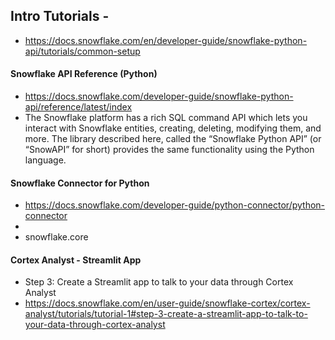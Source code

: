 
## Intro Tutorials -
- https://docs.snowflake.com/en/developer-guide/snowflake-python-api/tutorials/common-setup 

#### Snowflake API Reference (Python)
- https://docs.snowflake.com/developer-guide/snowflake-python-api/reference/latest/index
- The Snowflake platform has a rich SQL command API which lets you interact with Snowflake entities, creating, deleting, modifying them, and more. The library described here, called the “Snowflake Python API” (or “SnowAPI” for short) provides the same functionality using the Python language.

#### Snowflake Connector for Python
- https://docs.snowflake.com/developer-guide/python-connector/python-connector
- 
- snowflake.core

#### Cortex Analyst - Streamlit App 
- Step 3: Create a Streamlit app to talk to your data through Cortex Analyst
- https://docs.snowflake.com/en/user-guide/snowflake-cortex/cortex-analyst/tutorials/tutorial-1#step-3-create-a-streamlit-app-to-talk-to-your-data-through-cortex-analyst
